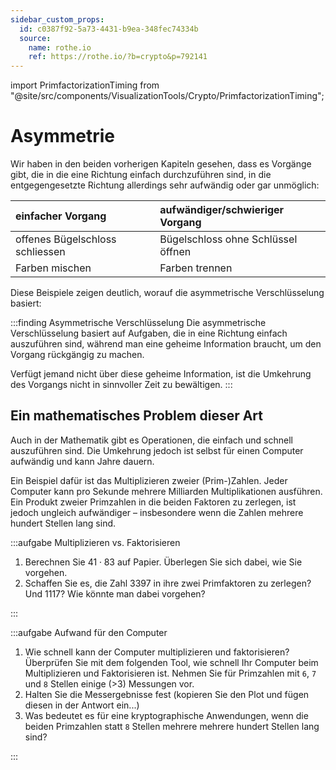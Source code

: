 ```yaml
---
sidebar_custom_props:
  id: c0387f92-5a73-4431-b9ea-348fec74334b
  source:
    name: rothe.io
    ref: https://rothe.io/?b=crypto&p=792141
---
```


import PrimfactorizationTiming from "@site/src/components/VisualizationTools/Crypto/PrimfactorizationTiming";

# Asymmetrie

Wir haben in den beiden vorherigen Kapiteln gesehen, dass es Vorgänge gibt, die in die eine Richtung einfach durchzuführen sind, in die entgegengesetzte Richtung allerdings sehr aufwändig oder gar unmöglich:

| einfacher Vorgang               | aufwändiger/schwieriger Vorgang    |
| :------------------------------ | :--------------------------------- |
| offenes Bügelschloss schliessen | Bügelschloss ohne Schlüssel öffnen |
| Farben mischen                  | Farben trennen                     |

Diese Beispiele zeigen deutlich, worauf die asymmetrische Verschlüsselung basiert:

:::finding Asymmetrische Verschlüsselung
Die asymmetrische Verschlüsselung basiert auf Aufgaben, die in eine Richtung einfach auszuführen sind, während man eine geheime Information braucht, um den Vorgang rückgängig zu machen.

Verfügt jemand nicht über diese geheime Information, ist die Umkehrung des Vorgangs nicht in sinnvoller Zeit zu bewältigen.
:::

## Ein mathematisches Problem dieser Art
Auch in der Mathematik gibt es Operationen, die einfach und schnell auszuführen sind. Die Umkehrung jedoch ist selbst für einen Computer aufwändig und kann Jahre dauern.

Ein Beispiel dafür ist das Multiplizieren zweier (Prim-)Zahlen. Jeder Computer kann pro Sekunde mehrere Milliarden Multiplikationen ausführen. Ein Produkt zweier Primzahlen in die beiden Faktoren zu zerlegen, ist jedoch ungleich aufwändiger – insbesondere wenn die Zahlen mehrere hundert Stellen lang sind.

:::aufgabe Multiplizieren vs. Faktorisieren

1. Berechnen Sie $41 \cdot 83$ auf Papier. Überlegen Sie sich dabei, wie Sie vorgehen.
2. Schaffen Sie es, die Zahl $3397$ in ihre zwei Primfaktoren zu zerlegen? Und $1117$? Wie könnte man dabei vorgehen?

:::


:::aufgabe Aufwand für den Computer
1. Wie schnell kann der Computer multiplizieren und faktorisieren? Überprüfen Sie mit dem folgenden Tool, wie schnell Ihr Computer beim Multiplizieren und Faktorisieren ist. Nehmen Sie für Primzahlen mit `6`, `7` und `8` Stellen einige (>3) Messungen vor.
2. Halten Sie die Messergebnisse fest (kopieren Sie den Plot und fügen diesen in der Antwort ein...)
3. Was bedeutet es für eine kryptographische Anwendungen, wenn die beiden Primzahlen statt `8` Stellen mehrere mehrere hundert Stellen lang sind?

<Answer type="text" webKey="ae59f85e-43e7-42f1-afd9-a8a079fc931d" />
:::


<PrimfactorizationTiming />



